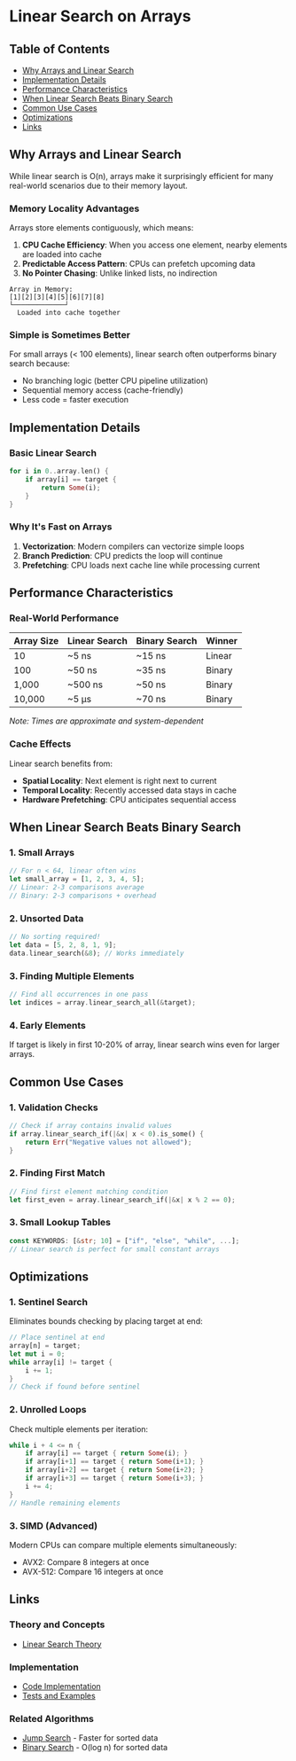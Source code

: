 # Linear Search on Arrays

## Table of Contents

- [Why Arrays and Linear Search](#why-arrays-and-linear-search)
- [Implementation Details](#implementation-details)
- [Performance Characteristics](#performance-characteristics)
- [When Linear Search Beats Binary Search](#when-linear-search-beats-binary-search)
- [Common Use Cases](#common-use-cases)
- [Optimizations](#optimizations)
- [Links](#links)

## Why Arrays and Linear Search

While linear search is O(n), arrays make it surprisingly efficient for many
real-world scenarios due to their memory layout.

### Memory Locality Advantages

Arrays store elements contiguously, which means:

1. **CPU Cache Efficiency**: When you access one element, nearby elements
   are loaded into cache
2. **Predictable Access Pattern**: CPUs can prefetch upcoming data
3. **No Pointer Chasing**: Unlike linked lists, no indirection

```
Array in Memory:
[1][2][3][4][5][6][7][8]
└─────────────┘
  Loaded into cache together
```

### Simple is Sometimes Better

For small arrays (< 100 elements), linear search often outperforms binary
search because:

- No branching logic (better CPU pipeline utilization)
- Sequential memory access (cache-friendly)
- Less code = faster execution

## Implementation Details

### Basic Linear Search

```rust
for i in 0..array.len() {
    if array[i] == target {
        return Some(i);
    }
}
```

### Why It's Fast on Arrays

1. **Vectorization**: Modern compilers can vectorize simple loops
2. **Branch Prediction**: CPU predicts the loop will continue
3. **Prefetching**: CPU loads next cache line while processing current

## Performance Characteristics

### Real-World Performance

| Array Size | Linear Search | Binary Search | Winner |
|------------|--------------|---------------|---------|
| 10 | ~5 ns | ~15 ns | Linear |
| 100 | ~50 ns | ~35 ns | Binary |
| 1,000 | ~500 ns | ~50 ns | Binary |
| 10,000 | ~5 μs | ~70 ns | Binary |

*Note: Times are approximate and system-dependent*

### Cache Effects

Linear search benefits from:

- **Spatial Locality**: Next element is right next to current
- **Temporal Locality**: Recently accessed data stays in cache
- **Hardware Prefetching**: CPU anticipates sequential access

## When Linear Search Beats Binary Search

### 1. Small Arrays

```rust
// For n < 64, linear often wins
let small_array = [1, 2, 3, 4, 5];
// Linear: 2-3 comparisons average
// Binary: 2-3 comparisons + overhead
```

### 2. Unsorted Data

```rust
// No sorting required!
let data = [5, 2, 8, 1, 9];
data.linear_search(&8); // Works immediately
```

### 3. Finding Multiple Elements

```rust
// Find all occurrences in one pass
let indices = array.linear_search_all(&target);
```

### 4. Early Elements

If target is likely in first 10-20% of array, linear search wins even
for larger arrays.

## Common Use Cases

### 1. Validation Checks

```rust
// Check if array contains invalid values
if array.linear_search_if(|&x| x < 0).is_some() {
    return Err("Negative values not allowed");
}
```

### 2. Finding First Match

```rust
// Find first element matching condition
let first_even = array.linear_search_if(|&x| x % 2 == 0);
```

### 3. Small Lookup Tables

```rust
const KEYWORDS: [&str; 10] = ["if", "else", "while", ...];
// Linear search is perfect for small constant arrays
```

## Optimizations

### 1. Sentinel Search

Eliminates bounds checking by placing target at end:

```rust
// Place sentinel at end
array[n] = target;
let mut i = 0;
while array[i] != target {
    i += 1;
}
// Check if found before sentinel
```

### 2. Unrolled Loops

Check multiple elements per iteration:

```rust
while i + 4 <= n {
    if array[i] == target { return Some(i); }
    if array[i+1] == target { return Some(i+1); }
    if array[i+2] == target { return Some(i+2); }
    if array[i+3] == target { return Some(i+3); }
    i += 4;
}
// Handle remaining elements
```

### 3. SIMD (Advanced)

Modern CPUs can compare multiple elements simultaneously:

- AVX2: Compare 8 integers at once
- AVX-512: Compare 16 integers at once

## Links

### Theory and Concepts

- [Linear Search Theory](../../../algorithms/searching/linear-search/theory.md)

### Implementation

- [Code Implementation](../implementations/rust/src/algorithms/linear_search.rs)
- [Tests and Examples](../implementations/rust/src/algorithms/linear_search.rs#L273)

### Related Algorithms

- [Jump Search](./jump-search.md) - Faster for sorted data
- [Binary Search](./binary-search.md) - O(log n) for sorted data
